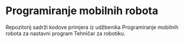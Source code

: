 # Programiranje mobilnih robota

Repozitorij sadrži kodove primjera iz udžbenika Programiranje mobilnih robota za nastavni program Tehničar za robotiku.
